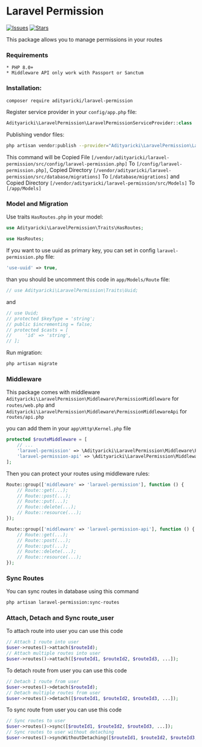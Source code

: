 # Laravel Permission

[![Issues](https://img.shields.io/github/issues/Aditya170700/laravel-permission?style=flat-square)](https://github.com/Aditya170700/contact/issues)
[![Stars](https://img.shields.io/github/stars/Aditya170700/laravel-permission?style=flat-square)](https://github.com/Aditya170700/contact/star)

This package allows you to manage permissions in your routes

### Requirements

    * PHP 8.0+
    * Middleware API only work with Passport or Sanctum

### Installation:

```bash
composer require adityaricki/laravel-permission
```

Register service provider in your `config/app.php` file:

```php
Adityaricki\LaravelPermission\LaravelPermissionServiceProvider::class
```

Publishing vendor files:

```bash
php artisan vendor:publish --provider="Adityaricki\LaravelPermission\LaravelPermissionServiceProvider"
```

This command will be
Copied File `[/vendor/adityaricki/laravel-permission/src/config/laravel-permission.php]` To `[/config/laravel-permission.php]`, Copied Directory `[/vendor/adityaricki/laravel-permission/src/database/migrations]` To `[/database/migrations]` and Copied Directory `[/vendor/adityaricki/laravel-permission/src/Models]` To `[/app/Models]`

### Model and Migration

Use traits `HasRoutes.php` in your model:

```php
use Adityaricki\LaravelPermission\Traits\HasRoutes;
```

```php
use HasRoutes;
```

If you want to use uuid as primary key, you can set in config `laravel-permission.php` file:

```php
'use-uuid' => true,
```

than you should be uncomment this code in `app/Models/Route` file:

```php
// use Adityaricki\LaravelPermission\Traits\Uuid;
```

and

```php
// use Uuid;
// protected $keyType = 'string';
// public $incrementing = false;
// protected $casts = [
//     'id' => 'string',
// ];
```

Run migration:

```bash
php artisan migrate
```

### Middleware

This package comes with middleware `Adityaricki\LaravelPermission\Middleware\PermissionMiddleware` for `routes/web.php` and `Adityaricki\LaravelPermission\Middleware\PermissionMiddlewareApi` for `routes/api.php`

you can add them in your `app\Http\Kernel.php` file

```php
protected $routeMiddleware = [
    // ...
    'laravel-permission' => \Adityaricki\LaravelPermission\Middleware\PermissionMiddleware::class,
    'laravel-permission-api' => \Adityaricki\LaravelPermission\Middleware\PermissionMiddlewareApi::class,
];
```

Then you can protect your routes using middleware rules:

```php
Route::group(['middleware' => 'laravel-permission'], function () {
    // Route::get(...);
    // Route::post(...);
    // Route::put(...);
    // Route::delete(...);
    // Route::resource(...);
});
```

```php
Route::group(['middleware' => 'laravel-permission-api'], function () {
    // Route::get(...);
    // Route::post(...);
    // Route::put(...);
    // Route::delete(...);
    // Route::resource(...);
});
```

### Sync Routes

You can sync routes in database using this command

```bash
php artisan laravel-permission:sync-routes
```

### Attach, Detach and Sync route_user

To attach route into user you can use this code

```php
// Attach 1 route into user
$user->routes()->attach($routeId);
// Attach multiple routes into user
$user->routes()->attach([$routeId1, $routeId2, $routeId3, ...]);
```

To detach route from user you can use this code

```php
// Detach 1 route from user
$user->routes()->detach($routeId);
// Detach multiple routes from user
$user->routes()->detach([$routeId1, $routeId2, $routeId3, ...]);
```

To sync route from user you can use this code

```php
// Sync routes to user
$user->routes()->sync([$routeId1, $routeId2, $routeId3, ...]);
// Sync routes to user without detaching
$user->routes()->syncWithoutDetaching([$routeId1, $routeId2, $routeId3, ...]);
```
